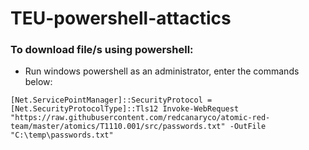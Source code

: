 # TEU-powershell-attactics
### To download file/s using powershell:
- Run windows powershell as an administrator, enter the commands below:
```
[Net.ServicePointManager]::SecurityProtocol = [Net.SecurityProtocolType]::Tls12 Invoke-WebRequest "https://raw.githubusercontent.com/redcanaryco/atomic-red-team/master/atomics/T1110.001/src/passwords.txt" -OutFile "C:\temp\passwords.txt"
```
